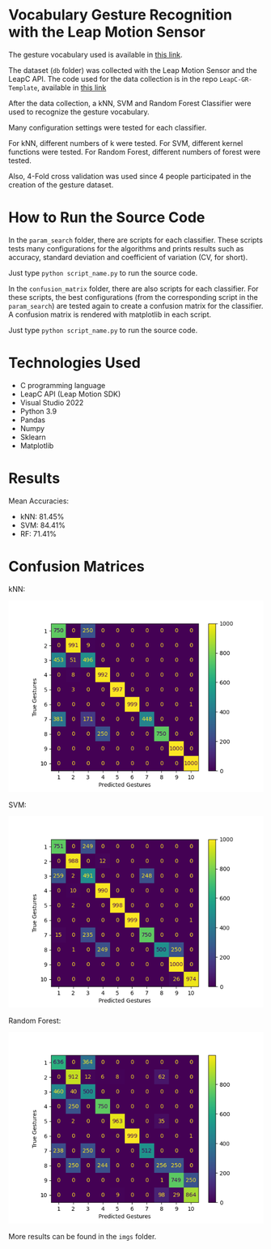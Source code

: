 # Vocabulary Gesture Recognition with the Leap Motion Sensor

The gesture vocabulary used is available in [this link](https://lttm.dei.unipd.it/downloads/gesture/).

The dataset (<code>db</code> folder) was collected with the Leap Motion Sensor and the LeapC API. The code used for the data collection is in the repo <code>LeapC-GR-Template</code>, available in [this link](https://github.com/Henrique-Shiguemoto/LeapC-GR-Template)

After the data collection, a kNN, SVM and Random Forest Classifier were used to recognize the gesture vocabulary.

Many configuration settings were tested for each classifier.

For kNN, different numbers of k were tested.
For SVM, different kernel functions were tested.
For Random Forest, different numbers of forest were tested.

Also, 4-Fold cross validation was used since 4 people participated in the creation of the gesture dataset.

# How to Run the Source Code

In the <code>param_search</code> folder, there are scripts for each classifier. These scripts tests many configurations for the algorithms and prints results such as accuracy, standard deviation and coefficient of variation (CV, for short).

Just type <code>python script_name.py</code> to run the source code.

In the <code>confusion_matrix</code> folder, there are also scripts for each classifier. For these scripts, the best configurations (from the corresponding script in the <code>param_search</code>) are tested again to create a confusion matrix for the classifier. A confusion matrix is rendered with matplotlib in each script.

Just type <code>python script_name.py</code> to run the source code.

# Technologies Used

- C programming language
- LeapC API (Leap Motion SDK)
- Visual Studio 2022
- Python 3.9
- Pandas
- Numpy
- Sklearn
- Matplotlib

# Results

Mean Accuracies:

- kNN: 81.45%
- SVM: 84.41%
- RF:  71.41%

# Confusion Matrices

kNN:

![kNN](/imgs/KNN_CM.png)

SVM:

![SVM](/imgs/SVM_CM.png)

Random Forest:

![RF](/imgs/RF_CM.png)

More results can be found in the <code>imgs</code> folder.